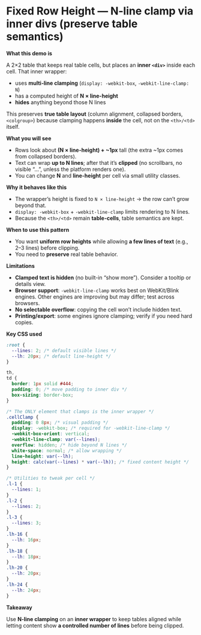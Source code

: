 # Fixed Row Height — N‑line clamp via inner divs (preserve table semantics)

**What this demo is**

A 2×2 table that keeps real table cells, but places an **inner `<div>`** inside each cell. That inner wrapper:

- uses **multi‑line clamping** (`display: -webkit-box`, `-webkit-line-clamp: N`)
- has a computed height of **N × line-height**
- **hides** anything beyond those N lines

This preserves **true table layout** (column alignment, collapsed borders, `<colgroup>`) because clamping happens **inside** the cell, not on the `<th>/<td>` itself.

**What you will see**

- Rows look about **(N × line-height) + \~1px** tall (the extra \~1px comes from collapsed borders).
- Text can wrap **up to N lines**; after that it’s **clipped** (no scrollbars, no visible “…”, unless the platform renders one).
- You can change **N** and **line-height** per cell via small utility classes.

**Why it behaves like this**

- The wrapper’s height is fixed to `N × line-height` → the row can’t grow beyond that.
- `display: -webkit-box` + `-webkit-line-clamp` limits rendering to N lines.
- Because the `<th>/<td>` remain **table-cells**, table semantics are kept.

**When to use this pattern**

- You want **uniform row heights** while allowing **a few lines of text** (e.g., 2–3 lines) before clipping.
- You need to **preserve** real table behavior.

**Limitations**

- **Clamped text is hidden** (no built-in “show more”). Consider a tooltip or details view.
- **Browser support**: `-webkit-line-clamp` works best on WebKit/Blink engines. Other engines are improving but may differ; test across browsers.
- **No selectable overflow**: copying the cell won’t include hidden text.
- **Printing/export**: some engines ignore clamping; verify if you need hard copies.

**Key CSS used**

```css
:root {
  --lines: 2; /* default visible lines */
  --lh: 20px; /* default line-height */
}

th,
td {
  border: 1px solid #444;
  padding: 0; /* move padding to inner div */
  box-sizing: border-box;
}

/* The ONLY element that clamps is the inner wrapper */
.cellClamp {
  padding: 0 8px; /* visual padding */
  display: -webkit-box; /* required for -webkit-line-clamp */
  -webkit-box-orient: vertical;
  -webkit-line-clamp: var(--lines);
  overflow: hidden; /* hide beyond N lines */
  white-space: normal; /* allow wrapping */
  line-height: var(--lh);
  height: calc(var(--lines) * var(--lh)); /* fixed content height */
}

/* Utilities to tweak per cell */
.l-1 {
  --lines: 1;
}
.l-2 {
  --lines: 2;
}
.l-3 {
  --lines: 3;
}
.lh-16 {
  --lh: 16px;
}
.lh-18 {
  --lh: 18px;
}
.lh-20 {
  --lh: 20px;
}
.lh-24 {
  --lh: 24px;
}
```

**Takeaway**

Use **N‑line clamping** on an **inner wrapper** to keep tables aligned while letting content show **a controlled number of lines** before being clipped.
